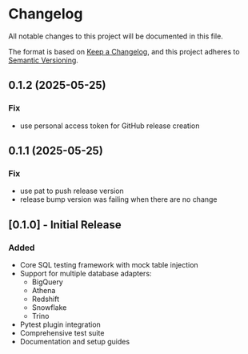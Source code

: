 # Changelog

All notable changes to this project will be documented in this file.

The format is based on [Keep a Changelog](https://keepachangelog.com/en/1.0.0/),
and this project adheres to [Semantic Versioning](https://semver.org/spec/v2.0.0.html).

## 0.1.2 (2025-05-25)

### Fix

- use personal access token for GitHub release creation

## 0.1.1 (2025-05-25)

### Fix

- use pat to push release version
- release bump version was failing when there are no change

## [0.1.0] - Initial Release

### Added
- Core SQL testing framework with mock table injection
- Support for multiple database adapters:
  - BigQuery
  - Athena
  - Redshift
  - Snowflake
  - Trino
- Pytest plugin integration
- Comprehensive test suite
- Documentation and setup guides
